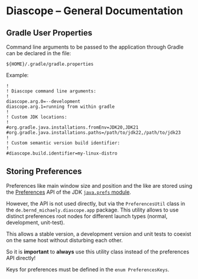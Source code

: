 # Diascope – General Documentation

## Gradle User Properties

Command line arguments to be passed to the application through Gradle can be declared in the file:

`${HOME}/.gradle/gradle.properties`

Example:

    !
    ! Diascope command line arguments:
    !
    diascope.arg.0=--development
    diascope.arg.1=running from within gradle
    !
    ! Custom JDK locations:
    !
    #org.gradle.java.installations.fromEnv=JDK20,JDK21
    #org.gradle.java.installations.paths=/path/to/jdk22,/path/to/jdk23
    !
    ! Custom semantic version build identifier:
    !
    #diascope.build.identifier=my-linux-distro

## Storing Preferences

Preferences like main window size and position and the like are stored using the [Preferences](https://docs.oracle.com/en/java/javase/21/docs/api/java.prefs/java/util/prefs/Preferences.html) API of the JDK [`java.prefs` module](https://docs.oracle.com/en/java/javase/21/docs/api/java.prefs/module-summary.html).

However, the API is not used directly, but via the `PreferencesUtil` class in the `de.bernd_michaely.diascope.app` package. This utility allows to use distinct preferences root nodes for different launch types (normal, development, unit-test).

This allows a stable version, a development version and unit tests to coexist on the same host without disturbing each other.

So it is **important** to **always** use this utility class instead of the preferences API directly!

Keys for preferences must be defined in the `enum PreferencesKeys`.

